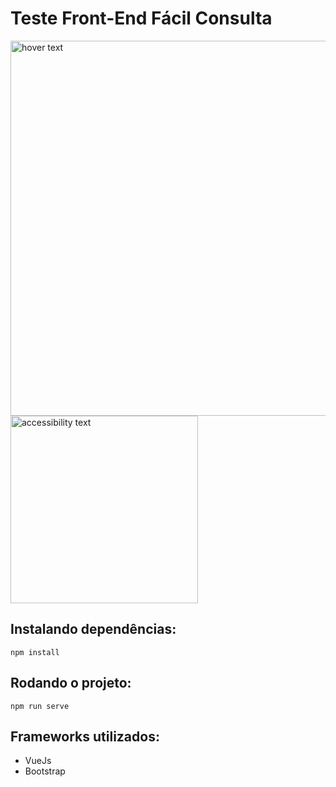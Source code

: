 # Teste Front-End Fácil Consulta

<p float="left">
  <img src="https://i.imgur.com/gpvqdoY.png" width="600" title="hover text">
  <img src="https://i.imgur.com/W0dnsVu.png" width="300" alt="accessibility text">
</p>


## Instalando dependências:

```
npm install
```

## Rodando o projeto:
```
npm run serve
```

## Frameworks utilizados:
- VueJs
- Bootstrap 
